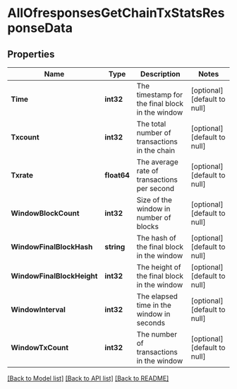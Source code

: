 # AllOfresponsesGetChainTxStatsResponseData

## Properties
Name | Type | Description | Notes
------------ | ------------- | ------------- | -------------
**Time** | **int32** | The timestamp for the final block in the window | [optional] [default to null]
**Txcount** | **int32** | The total number of transactions in the chain | [optional] [default to null]
**Txrate** | **float64** | The average rate of transactions per second | [optional] [default to null]
**WindowBlockCount** | **int32** | Size of the window in number of blocks | [optional] [default to null]
**WindowFinalBlockHash** | **string** | The hash of the final block in the window | [optional] [default to null]
**WindowFinalBlockHeight** | **int32** | The height of the final block in the window | [optional] [default to null]
**WindowInterval** | **int32** | The elapsed time in the window in seconds | [optional] [default to null]
**WindowTxCount** | **int32** | The number of transactions in the window | [optional] [default to null]

[[Back to Model list]](../README.md#documentation-for-models) [[Back to API list]](../README.md#documentation-for-api-endpoints) [[Back to README]](../README.md)

